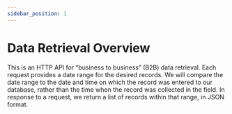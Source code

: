 ```yaml
---
sidebar_position: 1
---
```


# Data Retrieval Overview

This is an HTTP API for “business to business” (B2B) data retrieval.  Each request provides a date range for the desired records.  We will compare the date range to the date and time on which the record was entered to our database, rather than the time when the record was collected in the field.  In response to a request, we return a list of records within that range, in JSON format.
